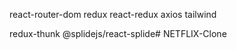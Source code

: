 react-router-dom
redux
react-redux
axios
tailwind

redux-thunk
@splidejs/react-splide# NETFLIX-Clone
